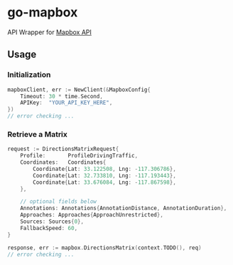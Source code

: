 # go-mapbox

API Wrapper for [Mapbox API](https://docs.mapbox.com/api/)

## Usage

### Initialization
```go
mapboxClient, err := NewClient(&MapboxConfig{
    Timeout: 30 * time.Second,
    APIKey:  "YOUR_API_KEY_HERE",
})
// error checking ...  
```

### Retrieve a Matrix
```go
request := DirectionsMatrixRequest{
    Profile:       ProfileDrivingTraffic,
    Coordinates:   Coordinates{
        Coordinate{Lat: 33.122508, Lng: -117.306786},
        Coordinate{Lat: 32.733810, Lng: -117.193443},
        Coordinate{Lat: 33.676084, Lng: -117.867598},
    },

    // optional fields below
    Annotations: Annotations{AnnotationDistance, AnnotationDuration},
    Approaches: Approaches{ApproachUnrestricted},
    Sources: Sources{0},
    FallbackSpeed: 60,
}

response, err := mapbox.DirectionsMatrix(context.TODO(), req)
// error checking ... 
```